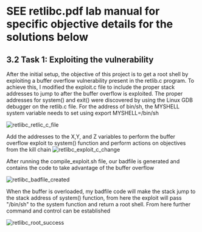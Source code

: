 # SEE retlibc.pdf lab manual for specific objective details for the solutions below


## 3.2 Task 1: Exploiting the vulnerability

After the initial setup, the objective of this project is to get a root shell by exploiting a buffer overflow vulnerability present in the retlib.c program. To achieve this, I modified the exploit.c 
file to include the proper stack addresses to jump to after the buffer overflow is exploited. The proper addresses for system() and exit() were discovered by using the Linux GDB debugger on the retlib.c file.
For the address of bin/sh, the MYSHELL system variable needs to set using export MYSHELL=/bin/sh

![retlibc_retlic_c_file](https://github.com/user-attachments/assets/b39217dd-8a50-4162-959f-384b11ae226a)

Add the addresses to the X,Y, and Z variables to perform the buffer overflow exploit to system() function and perform actions on objectives from the kill chain
![retlibc_exploit_c_change](https://github.com/user-attachments/assets/14075b2e-048f-436d-b34f-efc845f02381)

After running the compile_exploit.sh file, our badfile is generated and contains the code to take advantage of the buffer overflow

![retlibc_badfile_created](https://github.com/user-attachments/assets/017908c2-aeb5-4402-8a74-f2377ba12801)

When the buffer is overloaded, my badfile code will make the stack jump to the stack address of system() function, from here the exploit will pass "/bin/sh" to the system function and return a root shell.
From here further command and control can be established

![retlibc_root_success](https://github.com/user-attachments/assets/fa66616f-310b-465a-9549-0bf3845b27bf)
